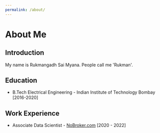 ```yaml
---
permalink: /about/
---
```

# About Me
## Introduction
My name is Rukmangadh Sai Myana. People call me 'Rukman'.

## Education
* B.Tech Electrical Engineering - Indian Institute of Technology Bombay [2016-2020]

## Work Experience
* Associate Data Scientist - [NoBroker.com][1] [2020 - 2022]

[1]: https://www.nobroker.in/